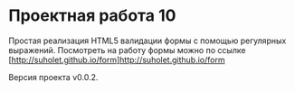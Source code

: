 # Проектная работа 10

Простая реализация HTML5 валидации формы с помощью регулярных выражений.
Посмотреть на работу формы можно по ссылке [http://suholet.github.io/form]http://suholet.github.io/form

Версия проекта v0.0.2.
